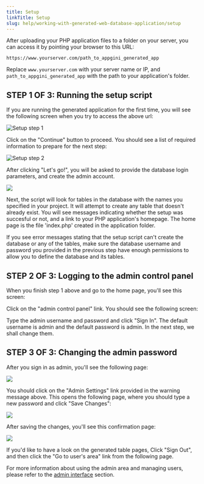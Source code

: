 ```yaml
---
title: Setup
linkTitle: Setup
slug: help/working-with-generated-web-database-application/setup
---
```


After uploading your PHP application files to a folder on your server,
you can access it by pointing your browser to this URL:

```plaintext
https://www.yourserver.com/path_to_appgini_generated_app
```

Replace `www.yourserver.com` with your server name or IP, and
`path_to_appgini_generated_app` with the path to your
application's folder.

## STEP 1 OF 3: Running the setup script

If you are running the generated application for the first time, you
will see the following screen when you try to access the above url:

![Setup step 1](https://cdn.bigprof.com/appgini-desktop/help/setup-1.png)

Click on the "Continue" button to proceed. You should see a list of required information to prepare for the next step:

![Setup step 2](https://cdn.bigprof.com/appgini-desktop/help/setup-2.png)

After clicking "Let's go!", you will be asked to provide the database login parameters, and create the admin account.

![](https://cdn.bigprof.com/appgini-desktop/help/setup-3.png)

Next, the script will look for tables in the database with the names you
specified in your project. It will attempt to create any table that
doesn't already exist. You will see messages indicating whether the
setup was succesful or not, and a link to your PHP application's
homepage. The home page is the file 'index.php' created in the
application folder.

If you see error messages stating that the setup script can't create
the database or any of the tables, make sure the database username and password
you provided in the previous step have enough permissions to allow you to define
the database and its tables.

## STEP 2 OF 3: Logging to the admin control panel

When you finish step 1 above and go to the home page, you'll see this
screen:


Click on the \"admin control panel\" link. You should see the following
screen:



Type the admin username and password and click \"Sign In\". The default
username is admin and the default password is admin. In the next step,
we shall change them.

## STEP 3 OF 3: Changing the admin password

After you sign in as admin, you'll see the following page:

![](https://cdn.bigprof.com/appgini-desktop/help/setup-5.png)


You should click on the \"Admin Settings\" link provided in the warning
message above. This opens the following page, where you should type a
new password and click \"Save Changes\":


![](https://cdn.bigprof.com/appgini-desktop/help/setup-admin-settings.png)


After saving the changes, you'll see this confirmation page:


![](https://cdn.bigprof.com/appgini-desktop/help/setup-admin-saved.png)


If you'd like to have a look on the generated table pages, Click \"Sign
Out\", and then click the \"Go to user's area\" link from the following
page.

For more information about using the admin area and managing users,
please refer to the [admin
interface](/appgini/help/working-with-generated-web-database-application/the-admin-interface)
section.


